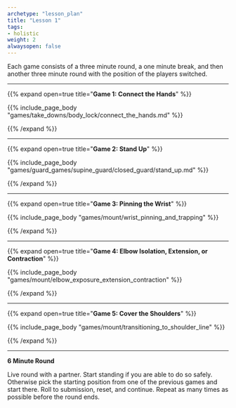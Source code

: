 ```yaml
--- 
archetype: "lesson_plan" 
title: "Lesson 1"
tags: 
- holistic
weight: 2
alwaysopen: false 
---
```

Each game consists of a three minute round, a one minute break, and then another three minute round with the position of the players switched. 

---
{{% expand open=true title="**Game 1: Connect the Hands**" %}}

{{% include_page_body "games/take_downs/body_lock/connect_the_hands.md" %}}

{{% /expand %}}

---
{{% expand open=true title="**Game 2: Stand Up**" %}}

{{% include_page_body "games/guard_games/supine_guard/closed_guard/stand_up.md" %}}

{{% /expand %}}

---
{{% expand open=true title="**Game 3: Pinning the Wrist**" %}}

{{% include_page_body "games/mount/wrist_pinning_and_trapping" %}}

{{% /expand %}}

---
{{% expand open=true title="**Game 4: Elbow Isolation, Extension, or Contraction**" %}}

{{% include_page_body "games/mount/elbow_exposure_extension_contraction" %}}

{{% /expand %}}

---
{{% expand open=true title="**Game 5: Cover the Shoulders**" %}}

{{% include_page_body "games/mount/transitioning_to_shoulder_line" %}}

{{% /expand %}}

---
**6 Minute Round**

Live round with a partner. Start standing if you are able to do so safely. Otherwise pick the starting position from one of the previous games and start there. Roll to submission, reset, and continue. Repeat as many times as possible before the round ends. 



